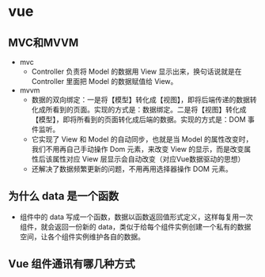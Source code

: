 # vue

## MVC和MVVM

- mvc
  - Controller 负责将 Model 的数据用 View 显示出来，换句话说就是在 Controller 里面把 Model 的数据赋值给 View。
- mvvm
  - 数据的双向绑定：一是将【模型】转化成【视图】，即将后端传递的数据转化成所看到的页面。实现的方式是：数据绑定。二是将【视图】转化成【模型】，即将所看到的页面转化成后端的数据。实现的方式是：DOM 事件监听。
  - 它实现了 View 和 Model 的自动同步，也就是当 Model 的属性改变时，我们不用再自己手动操作 Dom 元素，来改变 View 的显示，而是改变属性后该属性对应 View 层显示会自动改变（对应Vue数据驱动的思想）
  - 还解决了数据频繁更新的问题，不用再用选择器操作 DOM 元素。

## 为什么 data 是一个函数

- 组件中的 data 写成一个函数，数据以函数返回值形式定义，这样每复用一次组件，就会返回一份新的 data，类似于给每个组件实例创建一个私有的数据空间，让各个组件实例维护各自的数据。

## Vue 组件通讯有哪几种方式
